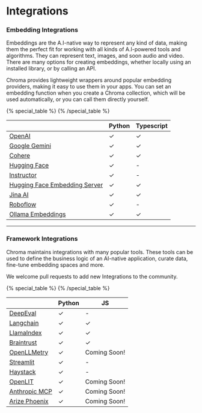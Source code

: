 # Integrations

### Embedding Integrations

Embeddings are the A.I-native way to represent any kind of data, making them the perfect fit for working with all kinds of A.I-powered tools and algorithms. They can represent text, images, and soon audio and video. There are many options for creating embeddings, whether locally using an installed library, or by calling an API.

Chroma provides lightweight wrappers around popular embedding providers, making it easy to use them in your apps. You can set an embedding function when you create a Chroma collection, which will be used automatically, or you can call them directly yourself.

{% special_table %}
{% /special_table %}

|                                                                         | Python | Typescript |
| ----------------------------------------------------------------------- | ------ | ---------- |
| [OpenAI](./embedding-models/openai)                                     | ✓      | ✓          |
| [Google Gemini](./embedding-models/google-gemini)                       | ✓      | ✓          |
| [Cohere](./embedding-models/cohere)                                     | ✓      | ✓          |
| [Hugging Face](./embedding-models/hugging-face)                         | ✓      | -          |
| [Instructor](./embedding-models/instructor)                             | ✓      | -          |
| [Hugging Face Embedding Server](./embedding-models/hugging-face-server) | ✓      | ✓          |
| [Jina AI](./embedding-models/jina-ai)                                   | ✓      | ✓          |
| [Roboflow](./embedding-models/roboflow)                                 | ✓      | -          |
| [Ollama Embeddings](./embedding-models/ollama)                          | ✓      | ✓          |

---

### Framework Integrations

Chroma maintains integrations with many popular tools. These tools can be used to define the business logic of an AI-native application, curate data, fine-tune embedding spaces and more.

We welcome pull requests to add new Integrations to the community.

{% special_table %}
{% /special_table %}

|                                         | Python | JS           |
| --------------------------------------- | ------ | ------------ |
| [DeepEval](./frameworks/deepeval)       | ✓      | -            |
| [Langchain](./frameworks/langchain)     | ✓      | ✓            |
| [LlamaIndex](./frameworks/llamaindex)   | ✓      | ✓            |
| [Braintrust](./frameworks/braintrust)   | ✓      | ✓            |
| [OpenLLMetry](./frameworks/openllmetry) | ✓      | Coming Soon! |
| [Streamlit](./frameworks/streamlit)     | ✓      | -            |
| [Haystack](./frameworks/haystack)       | ✓      | -            |
| [OpenLIT](./frameworks/openlit)         | ✓      | Coming Soon! |
| [Anthropic MCP](./frameworks/anthropic-mcp) | ✓ | Coming Soon! |
| [Arize Phoenix](./frameworks/arize-phoenix.md) | ✓ | Coming Soon! |
